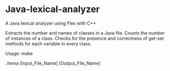 # Java-lexical-analyzer
A Java lexical analyzer using Flex with C++

Extracts the number and names of classes in a Java file.
Counts the number of instances of a class.
Checks for the presence and correctness of get-set methods for each variable in every class.

Usage:
  make
  
  ./tema [Input_File_Name] [Output_File_Name]
